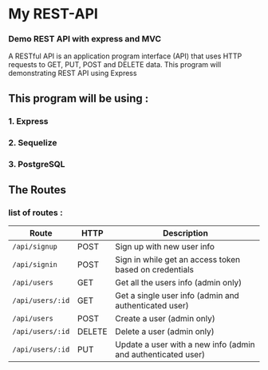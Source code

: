 #  My REST-API

### Demo REST API with express and MVC

A RESTful API is an application program interface (API) that uses HTTP requests to GET, PUT, POST and DELETE data. This program will demonstrating REST API using Express

## This program will be using :

### 1. Express
### 2. Sequelize
### 3. PostgreSQL

## The Routes

### list of routes :

Route | HTTP | Description
------------ | ------------- | ---------------------
`/api/signup` | POST | Sign up with new user info
`/api/signin` | POST | Sign in while get an access token based on credentials
`/api/users` | GET | Get all the users info (admin only)
`/api/users/:id` | GET | Get a single user info (admin and authenticated user)
`/api/users` | POST | Create a user (admin only)
`/api/users/:id` | DELETE | Delete a user (admin only)
`/api/users/:id` | PUT | Update a user with a new info (admin and authenticated user)


